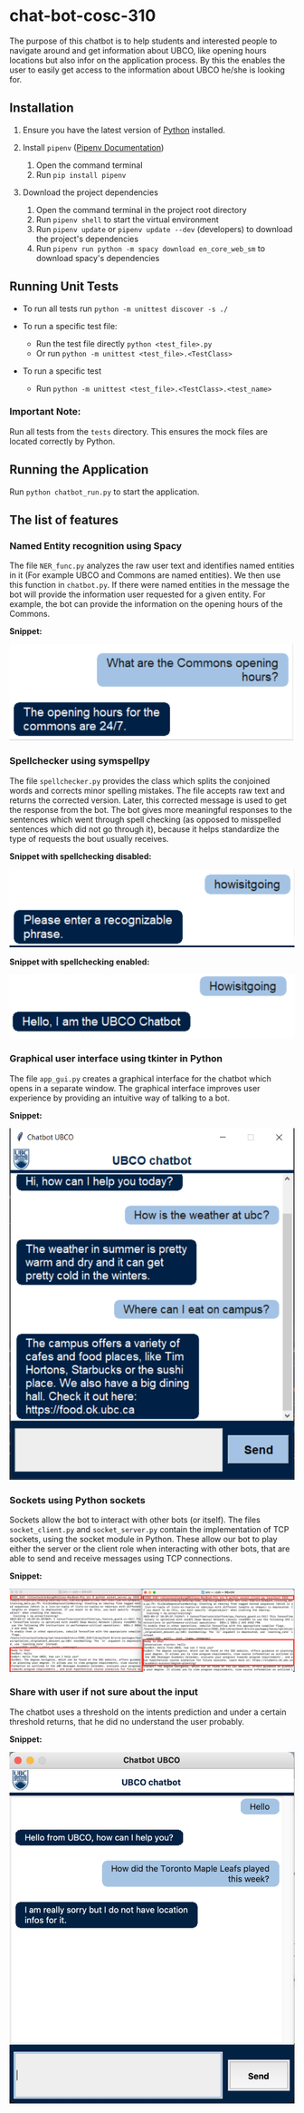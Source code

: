 # chat-bot-cosc-310
The purpose of this chatbot is to help students and interested people to navigate around and get information about UBCO, like opening hours locations but also infor on the application process. By this the enables the user to easily get access to the information about UBCO he/she is looking for.

## Installation
1. Ensure you have the latest version of [Python](https://www.python.org/downloads/) installed.

2. Install `pipenv` ([Pipenv Documentation](https://pypi.org/project/pipenv/))
    1. Open the command terminal
    2. Run `pip install pipenv`

3. Download the project dependencies
    1. Open the command terminal in the project root directory
    2. Run `pipenv shell` to start the virtual environment
    3. Run `pipenv update` or `pipenv update --dev` (developers) to download the project's dependencies
    4. Run `pipenv run python -m spacy download en_core_web_sm` to download spacy's dependencies
    
## Running Unit Tests

- To run all tests run `python -m unittest discover -s ./`

- To run a specific test file:
    - Run the test file directly `python <test_file>.py`
    - Or run `python -m unittest <test_file>.<TestClass>`

- To run a specific test
    - Run `python -m unittest <test_file>.<TestClass>.<test_name>`

### Important Note: 
Run all tests from the `tests` directory. 
This ensures the mock files are located correctly by Python.

## Running the Application
Run `python chatbot_run.py` to start the application.

## The list of features

### Named Entity recognition using Spacy
The file `NER_func.py` analyzes the raw user text and identifies named entities in it (For example UBCO and Commons are named entities). We then use this function in `chatbot.py`. If there were named entities in the message the bot will provide the information user requested for a given entity. For example, the bot can provide the information on the opening hours of the Commons.

   **Snippet:**
    
   ![NER snippet](documentation/snippets/NER_example.png)

### Spellchecker using symspellpy
The file `spellchecker.py` provides the class which splits the conjoined words and corrects minor spelling mistakes. The file accepts raw text and returns the corrected version. Later, this corrected message is used to get the response from the bot. The bot gives more meaningful responses to the sentences which went through spell checking (as opposed to misspelled sentences which did not go through it), because it helps standardize the type of requests the bout usually receives.

   **Snippet with spellchecking disabled:**
    
   ![Spellchecking disabled](documentation/snippets/Spell_disabled.png)

   **Snippet with spellchecking enabled:**

   ![Spellchecking enabled](documentation/snippets/Spell_enabled.png)

### Graphical user interface using tkinter in Python
The file `app_gui.py` creates a graphical interface for the chatbot which opens in a separate window. The graphical interface improves user experience by providing an intuitive way of talking to a bot.

   **Snippet:**

   ![Gui interface](documentation/snippets/gui_example.png)

### Sockets using Python sockets
Sockets allow the bot to interact with other bots (or itself). The files `socket_client.py` and `socket_server.py` contain the implementation of TCP sockets, using the socket module in Python. These allow our bot to play either the server or the client role when interacting with other bots, that are able to send and receive messages using TCP connections.

   **Snippet:**

   ![Socket snippet](documentation/snippets/socket_example.png)
    
### Share with user if not sure about the input
The chatbot uses a threshold on the intents prediction and under a certain threshold returns, that he did no understand the user probably.

   **Snippet:**

   ![Thresh snippet](documentation/snippets/Thresh_topic.png)
    




